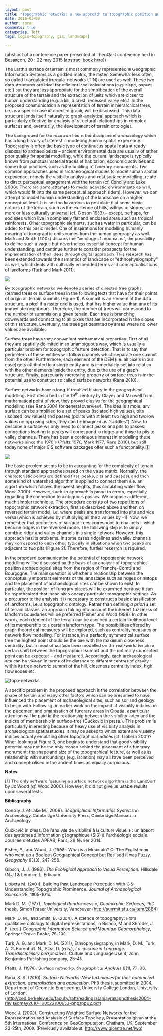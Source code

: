 ```yaml
---
layout: post
title: "Topographic networks: a new approach to topographic position analysis and modelling of topographic ontologies"
date: 2016-05-09
author: zoran
comments: true
categories: left
tags: [qgis-topography, gis, landscape]

---
```


(abstract of a conference paper presented at TheoQant conference held in Besançon, 20 - 22 may 2015 [<a href="http://thema.univ-fcomte.fr/theoq/pdf/resumes/TQ2015%20RESUMES.pdf" target="_blank">abstract book here</a>])

The Earth’s surface or terrain is most commonly represented in Geographic Information Systems as a gridded matrix, the raster. Somewhat less often, so called triangulated irregular networks (TIN) are used as well. These two data structures are ideal for efficient local calculations (e.g. slope, aspect etc.) but they are less appropriate for the simplification of the overall structure of the terrain and the extraction of units which are closer to human understanding (e.g. a hill, a crest, recessed valley etc.). In the proposed communication a representation of terrain in hierarchical trees, i.e. as a special case of directed graph, will be discussed. This data structure lends itself naturally to graph-analytical approach which is particularly effective for analysis of structural relationships in complex surfaces and, eventually, the development of terrain ontologies.

The background for the research lies in the discipline of archaeology which has a long history of interest in modelling human spatial experience. Topography is often the basic type of continuous spatial data at ready disposal to archaeologists – ancient environmental data are usually of rather poor quality for spatial modelling, while the cultural landscape is typically known from punctual material traces of habitation, economic activities and some ritual practices such as the building of funerary monuments. Two common approaches used in archaeological studies to model human spatial experience, namely the visibility analysis and cost surface modelling, relate to direct perceptual engagement with the terrain (cf. Conolly and Lake 2006). There are some attempts to model acoustic environments as well, which would fit into the same perceptual approach (idem). However, we can attempt to model human understanding of the landscape on a higher, conceptual level. It is not too hazardous to postulate that some basic notions of the terrain, such as the existence of hills, valleys or slopes, are more or less culturally universal (cf. Gibson 1983) – except, perhaps, for societies which live in completely flat and enclosed areas such as tropical rainforests. Other topographic elements, such as water in particular, can be added to this basic model. One of inspirations for modelling humanly meaningful topographic units comes from the human geography as well. Mark and Smith (2004) discuss the “ontology of mountains”, the possibility to define such a vague but nevertheless essential concept for human understanding, and continue further to consider prospects for the implementation of their ideas through digital approach. This research has been extended towards the semantics of landscape or "ethnophysiography" as well, which deals with culturally embedded terms and conceptualisations of landforms (Turk and Mark 2011).

 ![](/images/2016/05/Topo1.jpg)

By topographic networks we denote a series of directed tree graphs (termed trees or surface trees in the following text) that have for their points of origin all terrain summits (Figure 1). A summit is an element of the data structure, a pixel if a raster grid is used, that has higher value than any of its immediate neighbours. Therefore, the number of trees will correspond to the number of summits on a given terrain. Each tree is branching downwards and connecting to all pixels that are incorporated in the slopes of this structure. Eventually, the trees get delimited by areas where no lower values are available.

Surface trees have very convenient mathematical properties. First of all they are spatially delimited in an unambiguous way, which is usually a particular problem for topographic feature detection. That is to say that perimeters of these entities will follow channels which separate one summit from the other. Furthermore, each element of the DEM (i.e. all pixels in our case) gets attributed to a single entity and is immediately set into relation with the other elements inside the entity, due to the use of a graph structure. Finally, particularly interesting property of surface trees is in the potential use to construct so called surface networks (Rana 2010).

Surface networks have a long, if troubled history in the geographical modelling. First described in the 19<sup>th</sup> century by Clayey and Maxwell from mathematical point of view, they proved elusive for the geographical modelling (see Rana 2004 for general overview). The idea is simple: any surface can be simplified to a set of peaks (isolated high values), pits (isolated low values) and passes (points with at least two high and two low values on opposing sides, they can be imagined as “saddles”). Now, to describe a surface we only need to connect peaks and pits to passes: connections leading to peaks will correspond to ridges and those to pits to valley channels. There has been a continuous interest in modelling these networks since the 1970’s (Pfaltz 1976; Mark 1977; Rana 2010), but still today none of major GIS software packages offer such a functionality.<a href="#_ftn1" name="_ftnref1">[1]</a>

![](/images/2016/05/Topo2.jpg)

The basic problem seems to be in accounting for the complexity of terrain through standard approaches based on the value matrix. Normally, the characteristic points are defined first (peaks, pits and passes), and then some kind of watershed algorithm is applied to connect them (i.e. an algorithm which follows the lowest heights, thus simulating water flow; Wood 2000). However, such an approach is prone to errors, especially regarding the connection to ambiguous passes. We propose a different, much simpler technique. The procedure consists of two repetitions of topographic network extraction, first as described above and then on reversed terrain model, i.e. where peaks are transformed into pits and vice versa (which is achieved by multiplying all the z values by -1). Now, we remember that perimeters of surface trees correspond to channels – which become ridges in the reversed mode. The following step is to simply combine ridge and valley channels in a single network. However, this approach has its problems. In some cases ridgelines and valley channels may correspond to each other, typically in situations when two peaks are adjacent to two pits (Figure 2). Therefore, further research is required.

In the proposed communication the potential of topographic network modelling will be discussed on the basis of an analysis of topographical position archaeological sites from the region of Franche-Comté and Bourgogne. The main question is whether a relationship between the conceptually important elements of the landscape such as ridges or hilltops and the placement of archaeological sites can be shown to exist. In particular, the position of funerary places will be examined because it can be hypothesised that these sites occupy particular topographic settings. As a precursor to the analysis it is necessary to construct a basic classification of landforms, i.e. a topographic ontology. Rather than defining <em>a priori</em> a set of terrain classes, an approach taking into account the inherent fuzziness of landform boundaries will be preferred (Fisher and Wood 1998). In other words, each element of the terrain can be ascribed a certain likelihood level of its membership to a certain landform type. The possibilities offered by graph theoretical measures will be explored, such as centrality measures or network flow modelling. For instance, in a perfectly symmetrical surface tree the highest point should be the one with the maximum closeness centrality, but in most of surface trees modelled on the real-world terrain a certain shift between the topographical summit and the optimally connected point can be expected – and measured. Accordingly, each archaeological site can be viewed in terms of its distance to different centres of gravity within its tree-network: summit of the hill, closeness centrality index, high flow nodes etc.

![topo-networks](/images/2016/05/Topo3-300x224.jpg)

A specific problem in the proposed approach is the correlation between the shape of terrain and many other factors which can be presumed to have influenced the placement of archaeological sites, such as soil and geology to begin with. Following an earlier work on the impact of visibility indices on the placement and organisation of funerary areas in Croatia, a particular attention will be paid to the relationship between the visibility index and the indices of membership in surface-tree (Čučković in press.). This problem is particularly interesting because of heavy use of visibility analysis in archaeological spatial studies: it may be asked to which extent are visibility indices actually emulating other topographical indices (cf. Llobera 2001)? When looking at Figure 3, one begins to understand that good visibility potential may not be the only reason behind the placement of a funerary monument: the shape and size of the topographical feature, as well as its relationship with surroundings (e.g. isolation) may all have been perceived and conceptualised in the ancient times as equally auspicious.

<strong>Notes</strong>

<a href="#_ftnref1" name="_ftn1">[1]</a> The only software featuring a surface network algorithm is the LandSerf by Jo Wood (<em>cf.</em> Wood 2000). However, it did not give us usable results upon several tests.

<strong>Bibliography</strong>

Conolly J. et Lake M. (2006). <em>Geographical Information Systems in Archaeology. </em>Cambridge University Press, Cambridge Manuals in Archaeology.

Čučković in press. De l'analyse de visibilité à la culture visuelle : un apport des systèmes d'information géographique (SIG) à l'archéologie sociale. Journée d’études APRAB, Paris, 28 février 2014.

Fisher, P., and Wood, J. (1998). What is a Mountain? Or The Englishman who went up a Boolean Geographical Concept but Realised it was Fuzzy. <em>Geography</em> 83(3), 247-256.

Gibson, J. J. (1986). <em>The Ecological Approach to Visual Perception. </em>Hillsdale (N.J.) &amp; London: L. Erlbaum.

Llobera M. (2001). Building Past Landscape Perception With GIS: Understanding Topographic Prominence. <em>Journal of Archaeological Science </em>28, 1005-1014.

Mark D. M. (1977), <em>Topological Randomness of Geomorphic Surfaces</em>, PhD thesis, Simon Fraser University, Vancouver (<a href="http://summit.sfu.ca/item/2864">http://summit.sfu.ca/item/2864</a>)

Mark, D. M., and Smith, B. (2004). A science of topography: From qualitative ontology to digital representations, in Bishop, M and Shroder, J. F. (eds.) <em>Geographic Information Science and Mountain Geomorphology</em>, Springer Praxis Books, 75-100.

Turk, A. G. and Mark, D. M. (2011), Ethnophysiography, in Mark, D. M., Turk, A. G. Burenhult. N., Stea, D. (eds.), <em>Landscape in Language</em><em>. Transdisciplinary perspectives</em>. Culture and Language Use 4, John Benjamins Publishing company, 25-45.

Pfaltz, J. (1976). Surface networks. <em>Geographical Analysis</em> 8(1), 77-93.

Rana, S. S. (2010). <em>Surface Networks: New techniques for their automated extraction, generalisation and application</em>. PhD thesis, submitted in 2004, Department of Geomatic Engineering, University College London, University of London. (<a href="http://ced.berkeley.edu/faculty/ratt/readings/sanjayranaphdthesis2004-revisedmay2010-100522100953-phpapp02.pdf">http://ced.berkeley.edu/faculty/ratt/readings/sanjayranaphdthesis2004-revisedmay2010-100522100953-phpapp02.pdf</a>)

Wood J. (2000). Constructing Weighted Surface Networks for the Representation and Analysis of Surface Topology, Presentation given at the 5th International Conference on GeoComputation, Chatham, UK, September 23-25th, 2000. (Previously available at: http://www.gicentre.net/jwo)
